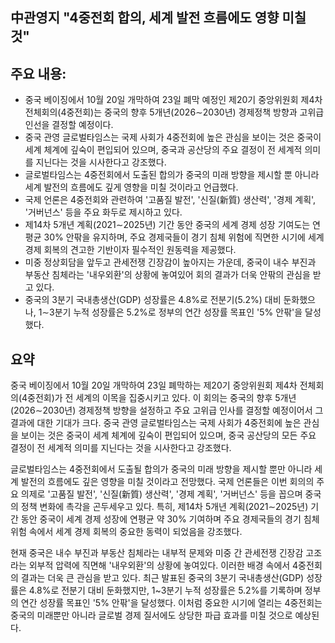 ## 中관영지 "4중전회 합의, 세계 발전 흐름에도 영향 미칠 것"

## 주요 내용:
*   중국 베이징에서 10월 20일 개막하여 23일 폐막 예정인 제20기 중앙위원회 제4차 전체회의(4중전회)는 중국의 향후 5개년(2026∼2030년) 경제정책 방향과 고위급 인선을 결정할 예정이다.
*   중국 관영 글로벌타임스는 국제 사회가 4중전회에 높은 관심을 보이는 것은 중국이 세계 체계에 깊숙이 편입되어 있으며, 중국과 공산당의 주요 결정이 전 세계적 의미를 지닌다는 것을 시사한다고 강조했다.
*   글로벌타임스는 4중전회에서 도출된 합의가 중국의 미래 방향을 제시할 뿐 아니라 세계 발전의 흐름에도 깊게 영향을 미칠 것이라고 언급했다.
*   국제 언론은 4중전회와 관련하여 '고품질 발전', '신질(新質) 생산력', '경제 계획', '거버넌스' 등을 주요 화두로 제시하고 있다.
*   제14차 5개년 계획(2021∼2025년) 기간 동안 중국의 세계 경제 성장 기여도는 연평균 30% 안팎을 유지하며, 주요 경제국들이 경기 침체 위험에 직면한 시기에 세계 경제 회복의 견고한 기반이자 필수적인 원동력을 제공했다.
*   미중 정상회담을 앞두고 관세전쟁 긴장감이 높아지는 가운데, 중국이 내수 부진과 부동산 침체라는 '내우외환'의 상황에 놓여있어 회의 결과가 더욱 안팎의 관심을 받고 있다.
*   중국의 3분기 국내총생산(GDP) 성장률은 4.8%로 전분기(5.2%) 대비 둔화했으나, 1∼3분기 누적 성장률은 5.2%로 정부의 연간 성장률 목표인 '5% 안팎'을 달성했다.

## 요약

중국 베이징에서 10월 20일 개막하여 23일 폐막하는 제20기 중앙위원회 제4차 전체회의(4중전회)가 전 세계의 이목을 집중시키고 있다. 이 회의는 중국의 향후 5개년(2026∼2030년) 경제정책 방향을 설정하고 주요 고위급 인사를 결정할 예정이어서 그 결과에 대한 기대가 크다. 중국 관영 글로벌타임스는 국제 사회가 4중전회에 높은 관심을 보이는 것은 중국이 세계 체계에 깊숙이 편입되어 있으며, 중국 공산당의 모든 주요 결정이 전 세계적 의미를 지닌다는 것을 시사한다고 강조했다.

글로벌타임스는 4중전회에서 도출될 합의가 중국의 미래 방향을 제시할 뿐만 아니라 세계 발전의 흐름에도 깊은 영향을 미칠 것이라고 전망했다. 국제 언론들은 이번 회의의 주요 의제로 '고품질 발전', '신질(新質) 생산력', '경제 계획', '거버넌스' 등을 꼽으며 중국의 정책 변화에 촉각을 곤두세우고 있다. 특히, 제14차 5개년 계획(2021∼2025년) 기간 동안 중국이 세계 경제 성장에 연평균 약 30% 기여하며 주요 경제국들의 경기 침체 위험 속에서 세계 경제 회복의 중요한 동력이 되었음을 강조했다.

현재 중국은 내수 부진과 부동산 침체라는 내부적 문제와 미중 간 관세전쟁 긴장감 고조라는 외부적 압력에 직면해 '내우외환'의 상황에 놓여있다. 이러한 배경 속에서 4중전회의 결과는 더욱 큰 관심을 받고 있다. 최근 발표된 중국의 3분기 국내총생산(GDP) 성장률은 4.8%로 전분기 대비 둔화했지만, 1~3분기 누적 성장률은 5.2%를 기록하며 정부의 연간 성장률 목표인 '5% 안팎'을 달성했다. 이처럼 중요한 시기에 열리는 4중전회는 중국의 미래뿐만 아니라 글로벌 경제 질서에도 상당한 파급 효과를 미칠 것으로 예상된다.